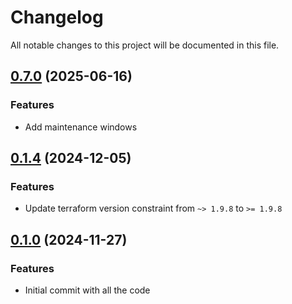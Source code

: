 # Changelog

All notable changes to this project will be documented in this file.

## [0.7.0]() (2025-06-16)

### Features

* Add maintenance windows

## [0.1.4]() (2024-12-05)

### Features

* Update terraform version constraint from `~> 1.9.8` to `>= 1.9.8`

## [0.1.0]() (2024-11-27)

### Features

* Initial commit with all the code
